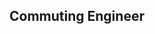 <h2>Commuting Engineer</h2>

<style type="text/css">
    #map-canvas { height: 100% }
</style>

<div id="map-canvas"></div>

<br>
<h3>Challenge Description:</h3>
<p>
    Commuters in the bay area who commute to and from South Bay spend
    on average 2-3 hours of valuable time getting to and from work every day.
    That&apos;s why startups like Mashery, Flurry, New Relic and Glassdoor
    have called the San Francisco Peninsula their home.
</p>

<p>
    Today, we&apos;re visiting some of area&apos;s fastest growing startups
    and would like to find the shortest possible distance to visit
    each company once starting from the CodeEval offices at 1355 Market Street.
</p>

<p>
    Solving the following challenge means finding the shortest possible route which visits each coordinate once starting from the point 1.
    You may read more about the <a href="http://en.wikipedia.org/wiki/Travelling_salesman_problem">Travelling salesman problem</a>
</p>

<p>
    On the map you can see the best route for 6 coordinates.
    But we&apos;ve added 4 more for the offices of Mashery, Flurry, New Relic
    and Glassdoor. So you need to find the best route for 10 coordinates.
</p>

<h3>Input sample:</h3>
<p>
    Your program should accept as its first argument a path to a filename. Input example is the following
</p>
<pre class="description-input-output">1 | CodeEval 1355 Market St, SF (37.7768016, -122.4169151)
2 | Yelp 706 Mission St, SF (37.7860105, -122.4025377)
3 | Square 110 5th St, SF (37.7821494, -122.4058960)
4 | Airbnb 99 Rhode Island St, SF (37.7689269, -122.4029053)
5 | Dropbox 185 Berry St, SF (37.7768800, -122.3911496)
6 | Zynga 699 8th St, SF (37.7706628, -122.4040139)</pre>

<p>
    The following locations will also be present in the input file:
<br>
<b>
        7 | Mashery 717 Market St, SF (37.7870361, -122.4039444)
<br>
        8 | Flurry 3060 3rd St, SF (37.7507903, -122.3877184)
<br>
        9 | New Relic 188 Spear St, SF (37.7914417, -122.3927229)
<br>
        10 | Glassdoor 1 Harbor Drive, Sausalito (37.8672841, -122.5010216)
</b>
</p>

<h3>Output sample:</h3>
<p>
    It must start from position 1
</p>

<pre class="description-input-output">1
3
2
5
6
4</pre>

<p>
    (Check points on the map)
</p>

<p>
    If you&apos;re able to solve this challenge and interested in Mashey, Flurry,
    New Relic or Glassdoor, you&apos;ll be able to apply directly after submitting
    your solution. Let&apos;s see if it cuts down your work commute!
</p>

<script type="text/javascript" src="https://maps.googleapis.com/maps/api/js?key=AIzaSyATY9ALwgMNKu3ggL8aJlHy09qiNZaNcIA&amp;sensor=false"></script>
<script type="text/javascript" src="https://google-maps-utility-library-v3.googlecode.com/svn/tags/markerwithlabel/1.1.8/src/markerwithlabel.js"></script>
<script type="text/javascript">
var google_map;
var google_map_center = new google.maps.LatLng(37.780145, -122.402544);
function initialize() {
    var mapDiv = document.getElementById('map-canvas');
    google_map = new google.maps.Map(mapDiv, {
        center: google_map_center,
        zoom: 14,
        mapTypeId: google.maps.MapTypeId.ROADMAP
    });
}

$(function() {
    initialize();

    var sf_coords_str = "1 | CodeEval 1355 Market St, SF (37.7768016, -122.4169151)\n\
2 | Yelp 706 Mission St, SF (37.7860105, -122.4025377)\n\
3 | Square 110 5th St, SF (37.7821494, -122.4058960)\n\
4 | Airbnb 99 Rhode Island St, SF (37.7689269, -122.4029053)\n\
5 | Dropbox 185 Berry St, SF (37.7768800, -122.3911496)\n\
6 | Zynga 699 8th St, SF (37.7706628, -122.4040139)\n\
7 | Mashery 717 Market St, SF (37.7870361, -122.4039444)\n\
8 | Flurry 3060 3rd St, SF (37.7507903, -122.3877184)\n\
9 | New Relic 188 Spear St, SF (37.7914417, -122.3927229)\n\
10 | Glassdoor 1 Harbor Drive, Sausalito (37.8672841, -122.5010216)";

    var sf_coords = [];
    var markers = {};
    var lines = [];

    sf_coords_str_lines = sf_coords_str.split("\n");
    for (i = 0; i < sf_coords_str_lines.length; i++){
        var matches = sf_coords_str_lines[i].match(/(\d+) .*?\((\-*\d+\.*\d*),\s*(\-*\d+\.*\d*)\)/);
        sf_coords.push([parseInt(matches[1]), parseFloat(matches[2]), parseFloat(matches[3])]);
    }
    for (i = 0; i < sf_coords.length; i++){
        var point_name = "" + sf_coords[i][0];
        markers[point_name] = new MarkerWithLabel({
            position: new google.maps.LatLng(sf_coords[i][1], sf_coords[i][2]),
            map: google_map,
            labelContent: point_name
//            labelClass: "labels", // the CSS class for the label
//            labelStyle: {opacity: 0.75}
        });
    }
    var right_order = ["1", "3", "2", "5", "6", "4"];
    for (i = 0; i < right_order.length - 1; i++){
        var line = new google.maps.Polyline({
            path: new Array(markers[right_order[i]].getPosition(),markers[right_order[i+1]].getPosition()),
            strokeColor: '#ff0000',
            strokeOpacity: 1.0,
            strokeWeight: 2
        });
        line.setMap(google_map);
    }

});

</script>